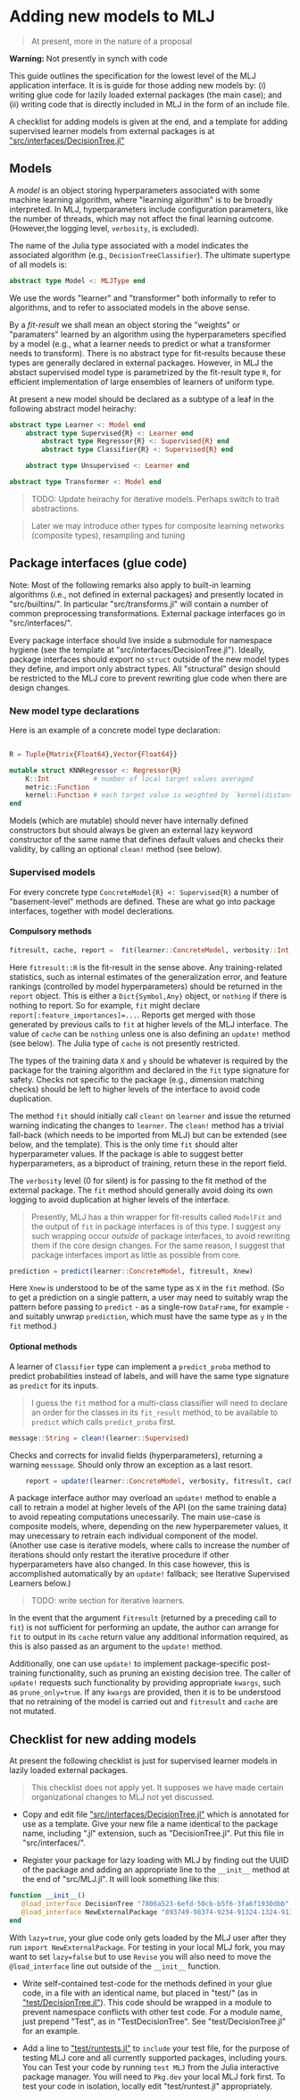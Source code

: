 # Adding new models to MLJ

> At present, more in the nature of a proposal

**Warning:** Not presently in synch with code

This guide outlines the specification for the lowest level of the MLJ
application interface. It is is guide for those adding new models by:
(i) writing glue code for lazily loaded external packages (the main
case); and (ii) writing code that is directly included in MLJ in the
form of an include file.

A checklist for adding models is given at the end, and a template for
adding supervised learner models from external packages is at
["src/interfaces/DecisionTree.jl"](../src/interfaces/DecisionTree.jl)


<!-- ### MLJ types -->

<!-- Every type introduced the core MLJ package should be a subtype of: -->

<!-- ``` -->
<!-- abstract type MLJType end -->
<!-- ``` -->

<!-- The Julia `show` method is informatively overloaded for this -->
<!-- type. Variable bindings declared with `@constant` "register" the -->
<!-- binding, which is reflected in the output of `show`. -->


## Models

A *model* is an object storing hyperparameters associated with some
machine learning algorithm, where "learning algorithm" is to be
broadly interpreted.  In MLJ, hyperparameters include configuration
parameters, like the number of threads, which may not affect the final
learning outcome. (However,the logging level, `verbosity`, is
excluded). 

The name of the Julia type associated with a model indicates the
associated algorithm (e.g., `DecisionTreeClassifier`). The ultimate
supertype of all models is:

````julia
abstract type Model <: MLJType end 
````

We use the words "learner" and "transformer" both informally to refer
to algorithms, and to refer to associated models in the above sense.

<!-- Informally, we divide basic learning algorithms into those intended -->
<!-- for making "predictions", called *learners* (e.g., the CART decision -->
<!-- tree algorithm) and those intended for "transforming" data (based on -->
<!-- previously seen data), called *transformers* (e.g., the PCA -->
<!-- feature-reduction algorithm).  Generally, only transformers convert -->
<!-- data in two directions (can *inverse* transform) and only supervised -->
<!-- learners have more input variables for training than for prediction -->
<!-- (but the distinction might otherwise be vague). We use the same words, -->
<!-- *learner* and *transformer*, for the *models* associated with these -->
<!-- algorithms. -->

<!-- In addition to basic learning algorithms are "meta-algorithms" like -->
<!-- cross-validation and hyperparameter tuning, which have hyperparameters -->
<!-- like any other learning algorithm (e.g., number of folds for -->
<!-- cross-validation) and so have associated models. In place of methods -->
<!-- (functions) like "predict" or "transform" will be methods like "tune" -->
<!-- or "score". -->

By a *fit-result* we shall mean an object storing the "weights" or
"paramaters" learned by an algorithm using the hyperparameters
specified by a model (e.g., what a learner needs to predict or what a
transformer needs to transform). There is no abstract type for
fit-results because these types are generally declared in external
packages. However, in MLJ the abstact supervised model type is
parametrized by the fit-result type `R`, for efficient
implementation of large ensembles of learners of uniform type.

At present a new model should be declared as a subtype of a leaf in
the following abstract model heirachy:


````julia
abstract type Learner <: Model end
    abstract type Supervised{R} <: Learner end
	    abstract type Regressor{R} <: Supervised{R} end
		abstract type Classifier{R} <: Supervised{R} end

    abstract type Unsupervised <: Learner end

abstract type Transformer <: Model end 
````

> TODO: Update heirachy for iterative models. Perhaps switch to trait
> abstractions.

> Later we may introduce other types for composite learning networks
> (composite types), resampling and tuning

## Package interfaces (glue code)

Note: Most of the following remarks also apply to built-in learning
algorithms (i.e., not defined in external packages) and presently
located in "src/builtins/". In particular "src/transforms.jl" will
contain a number of common preprocessing transformations. External
package interfaces go in "src/interfaces/".

Every package interface should live inside a submodule for namespace
hygiene (see the template at
"src/interfaces/DecisionTree.jl"). Ideally, package interfaces should
export no `struct` outside of the new model types they define, and
import only abstract types. All "structural" design should be
restricted to the MLJ core to prevent rewriting glue code when there
are design changes.

### New model type declarations

Here is an example of a concrete model type declaration:

````julia

R = Tuple{Matrix{Float64},Vector{Float64}}

mutable struct KNNRegressor <: Regressor{R}
    K::Int           # number of local target values averaged
    metric::Function
    kernel::Function # each target value is weighted by `kernel(distance^2)`
end

````

Models (which are mutable) should never have internally defined
constructors but should always be given an external lazy keyword
constructor of the same name that defines default values and checks
their validity, by calling an optional `clean!` method (see below).


### Supervised models

For every concrete type `ConcreteModel{R} <: Supervised{R}` a number
of "basement-level" methods are defined. These are what go into
package interfaces, together with model declerations.


#### Compulsory methods

````julia
fitresult, cache, report =  fit(learner::ConcreteModel, verbosity::Int, X, y)
````

Here `fitresult::R` is the fit-result in the sense above. Any
training-related statistics, such as internal estimates of the
generalization error, and feature rankings (controlled by model
hyperparameters) should be returned in the `report` object. This is
either a `Dict{Symbol,Any}` object, or `nothing` if there is nothing
to report. So for example, `fit` might declare
`report[:feature_importances]=...`.  Reports get merged with those
generated by previous calls to `fit` at higher levels of the MLJ
interface. The value of `cache` can be `nothing` unless one is also
defining an `update!` method (see below). The Julia type of `cache` is not
presently restricted.

The types of the training data `X` and `y` should be whatever is
required by the package for the training algorithm and declared in the
`fit` type signature for safety.  Checks not specific to the package
(e.g., dimension matching checks) should be left to higher levels of
the interface to avoid code duplication.

The method `fit` should initially call `clean!` on `learner` and issue
the returned warning indicating the changes to `learner`. The `clean!`
method has a trivial fall-back (which needs to be imported from MLJ)
but can be extended (see below, and the template). This is the only
time `fit` should alter hyperparameter values. If the package is able
to suggest better hyperparameters, as a biproduct of training, return
these in the report field.

The `verbosity` level (0 for silent) is for passing to the fit method
of the external package. The `fit` method should generally avoid doing
its own logging to avoid duplication at higher levels of the
interface.

> Presently, MLJ has a thin wrapper for fit-results called `ModelFit`
> and the output of `fit` in package interfaces is of this type. I
> suggest any such wrapping occur *outside* of package interfaces, to
> avoid rewriting them if the core design changes. For the same
> reason, I suggest that package interfaces import as little as
> possible from core.

````julia
prediction = predict(learner::ConcreteModel, fitresult, Xnew)
````

Here `Xnew` is understood to be of the same type as `X` in the `fit` method. (So to
get a prediction on a single pattern, a user may need to suitably wrap
the pattern before passing to `predict` - as a single-row `DataFrame`,
for example - and suitably unwrap `prediction`, which must have the
same type as `y` in the `fit` method.)

#### Optional methods

A learner of `Classifier` type can implement a `predict_proba` method
to predict probabilities instead of labels, and will have the same
type signature as `predict` for its inputs. 

> I guess the `fit` method for a multi-class classifier will need to
> declare an order for the classes in its `fit_result` method, to be
> available to `predict` which calls `predict_proba` first.

````julia
message::String = clean!(learner::Supervised)
````

Checks and corrects for invalid fields (hyperparameters), returning a
warning `messsage`. Should only throw an exception as a last resort.

````julia
    report = update!(learner::ConcreteModel, verbosity, fitresult, cache, X, y; kwargs...) 
````

A package interface author may overload an `update!` method to enable
a call to retrain a model at higher levels of the API (on the same
training data) to avoid repeating computations unecessarily. The main
use-case is composite models, where, depending on the new
hyperparemeter values, it may unecessary to retrain each individual
component of the model. (Another use case is iterative models, where
calls to increase the number of iterations should only restart the
iterative procedure if other hyperparameters have also changed. In
this case however, this is accomplished automatically by an `update!`
fallback; see Iterative Supervised Learners below.)

> TODO: write section for iterative learners.

In the event that the argument `fitresult` (returned by a preceding
call to `fit`) is not sufficient for performing an update, the author
can arrange for `fit` to output in its `cache` return value any
additional information required, as this is also passed as an argument
to the `update!` method.

Additionally, one can use `update!` to implement package-specific
post-training functionality, such as pruning an existing decision
tree. The caller of `update!` requests such functionality by providing
appropriate `kwargs`, such as `prune_only=true`. If any `kwargs` are
provided, then it is to be understood that no retraining of the model
is carried out and `fitresult` and `cache` are not mutated. 


##  Checklist for new adding models 

At present the following checklist is just for supervised learner models in
lazily loaded external packages.

> This checklist does not apply yet. It supposes we have made certain
> organizational changes to MLJ not yet discussed.

- Copy and edit file
["src/interfaces/DecisionTree.jl"](../src/interfaces/DecisionTree.jl)
which is annotated for use as a template. Give your new file a name
identical to the package name, including ".jl" extension, such as
"DecisionTree.jl". Put this file in "src/interfaces/".

- Register your package for lazy loading with MLJ by finding out the
UUID of the package and adding an appropriate line to the `__init__`
method at the end of "src/MLJ.jl". It will look something like this:

````julia
function __init__()
   @load_interface DecisionTree "7806a523-6efd-50cb-b5f6-3fa6f1930dbb" lazy=true
   @load_interface NewExternalPackage "893749-98374-9234-91324-1324-9134-98" lazy=true
end
````

With `lazy=true`, your glue code only gets loaded by the MLJ user
after they run `import NewExternalPackage`. For testing in your local
MLJ fork, you may want to set `lazy=false` but to use `Revise` you
will also need to move the `@load_interface` line out outside of the
`__init__` function. 

- Write self-contained test-code for the methods defined in your glue
code, in a file with an identical name, but placed in "test/" (as in
["test/DecisionTree.jl"](../test/DecisionTree.jl)). This
code should be wrapped in a module to prevent namespace conflicts with
other test code. For a module name, just prepend "Test", as in
"TestDecisionTree". See "test/DecisionTree.jl" for an example. 

- Add a line to ["test/runtests.jl"](../test/runtests.jl) to
`include` your test file, for the purpose of testing MLJ core and all
currently supported packages, including yours. You can Test your code
by running `test MLJ` from the Julia interactive package manager. You
will need to `Pkg.dev` your local MLJ fork first. To test your code in
isolation, locally edit "test/runtest.jl" appropriately.


